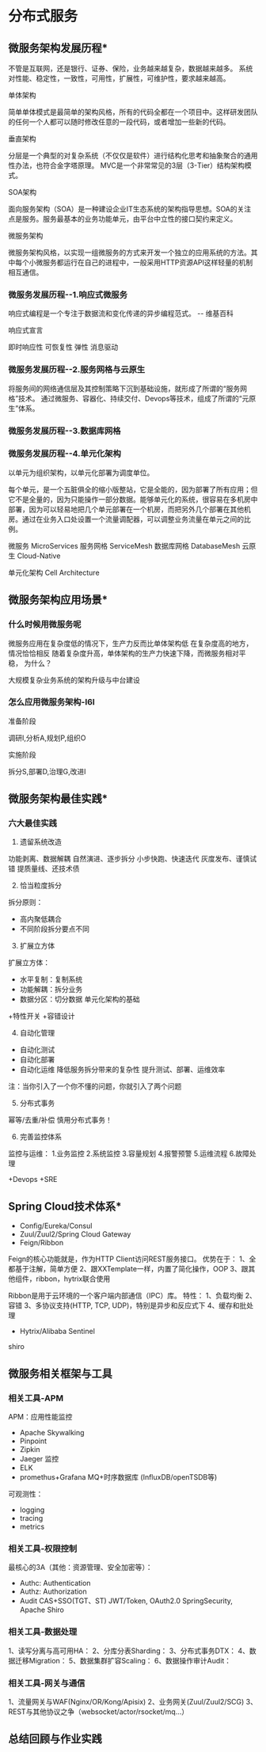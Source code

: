 # 分布式服务

## 微服务架构发展历程*

不管是互联网，还是银行、证券、保险，业务越来越复杂，数据越来越多。
系统对性能、稳定性，一致性，可用性，扩展性，可维护性，要求越来越高。

单体架构

简单单体模式是最简单的架构风格，所有的代码全都在一个项目中。这样研发团队的任何一个人都可以随时修改任意的一段代码，或者增加一些新的代码。

垂直架构

分层是一个典型的对复杂系统（不仅仅是软件）进行结构化思考和抽象聚合的通用性办法，也符合金字塔原理。
MVC是一个非常常见的3层（3-Tier）结构架构模式。

SOA架构

面向服务架构（SOA）是一种建设企业IT生态系统的架构指导思想。SOA的关注点是服务。服务最基本的业务功能单元，由平台中立性的接口契约来定义。

微服务架构

微服务架构风格，以实现一组微服务的方式来开发一个独立的应用系统的方法。其中每个小微服务都运行在自己的进程中，一般采用HTTP资源API这样轻量的机制相互通信。

### 微服务发展历程--1.响应式微服务

响应式编程是一个专注于数据流和变化传递的异步编程范式。 -- 维基百科

响应式宣言

即时响应性  可恢复性  弹性  消息驱动

### 微服务发展历程--2.服务网格与云原生

将服务间的网络通信层及其控制策略下沉到基础设施，就形成了所谓的“服务网格”技术。
通过微服务、容器化、持续交付、Devops等技术，组成了所谓的“元原生”体系。

### 微服务发展历程--3.数据库网格

### 微服务发展历程--4.单元化架构

以单元为组织架构，以单元化部署为调度单位。

每个单元，是一个五脏俱全的缩小版整站，它是全能的，因为部署了所有应用；但它不是全量的，因为只能操作一部分数据。能够单元化的系统，很容易在多机房中部署，因为可以轻易地把几个单元部署在一个机房，而把另外几个部署在其他机房。通过在业务入口处设置一个流量调配器，可以调整业务流量在单元之间的比例。

微服务
MicroServices
服务网格
ServiceMesh
数据库网格
DatabaseMesh
云原生
Cloud-Native

单元化架构
Cell Architecture

## 微服务架构应用场景*

### 什么时候用微服务呢

微服务应用在复杂度低的情况下，生产力反而比单体架构低
在复杂度高的地方，情况恰恰相反
随着复杂度升高，单体架构的生产力快速下降，而微服务相对平稳，
为什么？

大规模复杂业务系统的架构升级与中台建设

### 怎么应用微服务架构-I6I

准备阶段

调研I,分析A,规划P,组织O

实施阶段

拆分S,部署D,治理G,改进I

## 微服务架构最佳实践*

### 六大最佳实践

1. 遗留系统改造

功能剥离、数据解耦
自然演进、逐步拆分
小步快跑、快速迭代
灰度发布、谨慎试错
提质量线、还技术债

2. 恰当粒度拆分

拆分原则：
- 高内聚低耦合
- 不同阶段拆分要点不同

3. 扩展立方体

扩展立方体：
- 水平复制：复制系统
- 功能解耦：拆分业务
- 数据分区：切分数据
单元化架构的基础

+特性开关 +容错设计

4. 自动化管理

- 自动化测试
- 自动化部署
- 自动化运维
降低服务拆分带来的复杂性
提升测试、部署、运维效率

注：当你引入了一个你不懂的问题，你就引入了两个问题

5. 分布式事务

幂等/去重/补偿
慎用分布式事务！

6. 完善监控体系

监控与运维：
1.业务监控
2.系统监控
3.容量规划
4.报警预警
5.运维流程
6.故障处理

+Devops +SRE

## Spring Cloud技术体系*

- Config/Eureka/Consul
- Zuul/Zuul2/Spring Cloud Gateway
- Feign/Ribbon

Feign的核心功能就是，作为HTTP Client访问REST服务接口。
优势在于：
1、全都基于注解，简单方便
2、跟XXTemplate一样，内置了简化操作，OOP
3、跟其他组件，ribbon，hytrix联合使用

Ribbon是用于云环境的一个客户端内部通信（IPC）库。
特性：
1、负载均衡
2、容错
3、多协议支持(HTTP, TCP, UDP)，特别是异步和反应式下
4、缓存和批处理

- Hytrix/Alibaba Sentinel

shiro

## 微服务相关框架与工具

### 相关工具-APM

APM：应用性能监控
- Apache Skywalking
- Pinpoint
- Zipkin
- Jaeger
监控
- ELK
- promethus+Grafana
MQ+时序数据库
(InfluxDB/openTSDB等)

可观测性：
- logging
- tracing
- metrics

### 相关工具-权限控制

最核心的3A（其他：资源管理、安全加密等）：
- Authc: Authentication
- Authz: Authorization
- Audit
CAS+SSO(TGT、ST)
JWT/Token, OAuth2.0
SpringSecurity, Apache Shiro

### 相关工具-数据处理

1、读写分离与高可用HA：
2、分库分表Sharding：
3、分布式事务DTX：
4、数据迁移Migration：
5、数据集群扩容Scaling：
6、数据操作审计Audit：

### 相关工具-网关与通信

1、流量网关与WAF(Nginx/OR/Kong/Apisix)
2、业务网关(Zuul/Zuul2/SCG)
3、REST与其他协议之争（websocket/actor/rsocket/mq...）

## 总结回顾与作业实践